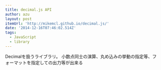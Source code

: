 ```yaml
---
title: decimal.js API
author: azu
layout: post
itemUrl: 'http://mikemcl.github.io/decimal.js/'
date: '2014-12-16T07:46:02.514Z'
tags:
  - JavaScript
  - library
---
```

Decimalを扱うライブラリ。
小数点同士の演算、丸め込みの挙動の指定等、フォーマットを指定しての出力等が出来る
